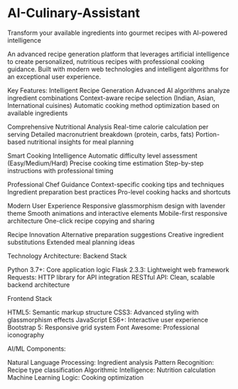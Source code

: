 # AI-Culinary-Assistant

Transform your available ingredients into gourmet recipes with AI-powered intelligence

An advanced recipe generation platform that leverages artificial intelligence to create personalized, nutritious recipes with professional cooking guidance. Built with modern web technologies and intelligent algorithms for an exceptional user experience.

Key Features:
Intelligent Recipe Generation
Advanced AI algorithms analyze ingredient combinations
Context-aware recipe selection (Indian, Asian, International cuisines)
Automatic cooking method optimization based on available ingredients

Comprehensive Nutritional Analysis
Real-time calorie calculation per serving
Detailed macronutrient breakdown (protein, carbs, fats)
Portion-based nutritional insights for meal planning

Smart Cooking Intelligence
Automatic difficulty level assessment (Easy/Medium/Hard)
Precise cooking time estimation
Step-by-step instructions with professional timing

Professional Chef Guidance
Context-specific cooking tips and techniques
Ingredient preparation best practices
Pro-level cooking hacks and shortcuts

Modern User Experience
Responsive glassmorphism design with lavender theme
Smooth animations and interactive elements
Mobile-first responsive architecture
One-click recipe copying and sharing

Recipe Innovation
Alternative preparation suggestions
Creative ingredient substitutions
Extended meal planning ideas

Technology Architecture:
Backend Stack

Python 3.7+: Core application logic
Flask 2.3.3: Lightweight web framework
Requests: HTTP library for API integration
RESTful API: Clean, scalable backend architecture

Frontend Stack

HTML5: Semantic markup structure
CSS3: Advanced styling with glassmorphism effects
JavaScript ES6+: Interactive user experience
Bootstrap 5: Responsive grid system
Font Awesome: Professional iconography

AI/ML Components:

Natural Language Processing: Ingredient analysis
Pattern Recognition: Recipe type classification
Algorithmic Intelligence: Nutrition calculation
Machine Learning Logic: Cooking optimization
